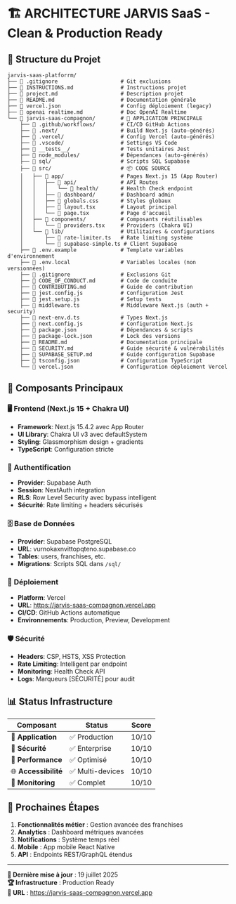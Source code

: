 # 🏗️ ARCHITECTURE JARVIS SaaS - Clean & Production Ready

## 📁 Structure du Projet

```
jarvis-saas-platforrm/
├── 📄 .gitignore                    # Git exclusions
├── 📄 INSTRUCTIONS.md               # Instructions projet
├── 📄 project.md                    # Description projet
├── 📄 README.md                     # Documentation générale
├── 📄 vercel.json                   # Config déploiement (legacy)
├── 📄 openai realtime.md            # Doc OpenAI Realtime
└── 📁 jarvis-saas-compagnon/        # 🎯 APPLICATION PRINCIPALE
    ├── 📁 .github/workflows/        # CI/CD GitHub Actions
    ├── 📁 .next/                    # Build Next.js (auto-générés)
    ├── 📁 .vercel/                  # Config Vercel (auto-générés)
    ├── 📁 .vscode/                  # Settings VS Code
    ├── 📁 __tests__/                # Tests unitaires Jest
    ├── 📁 node_modules/             # Dépendances (auto-générés)
    ├── 📁 sql/                      # Scripts SQL Supabase
    ├── 📁 src/                      # 📦 CODE SOURCE
    │   ├── 📁 app/                  # Pages Next.js 15 (App Router)
    │   │   ├── 📁 api/              # API Routes
    │   │   │   └── 📁 health/       # Health Check endpoint
    │   │   ├── 📁 dashboard/        # Dashboard admin
    │   │   ├── 📄 globals.css       # Styles globaux
    │   │   ├── 📄 layout.tsx        # Layout principal
    │   │   └── 📄 page.tsx          # Page d'accueil
    │   ├── 📁 components/           # Composants réutilisables
    │   │   └── 📄 providers.tsx     # Providers (Chakra UI)
    │   └── 📁 lib/                  # Utilitaires & configurations
    │       ├── 📄 rate-limiter.ts   # Rate limiting système
    │       └── 📄 supabase-simple.ts # Client Supabase
    ├── 📄 .env.example              # Template variables d'environnement
    ├── 📄 .env.local                # Variables locales (non versionnées)
    ├── 📄 .gitignore                # Exclusions Git
    ├── 📄 CODE_OF_CONDUCT.md        # Code de conduite
    ├── 📄 CONTRIBUTING.md           # Guide de contribution
    ├── 📄 jest.config.js            # Configuration Jest
    ├── 📄 jest.setup.js             # Setup tests
    ├── 📄 middleware.ts             # Middleware Next.js (auth + security)
    ├── 📄 next-env.d.ts             # Types Next.js
    ├── 📄 next.config.js            # Configuration Next.js
    ├── 📄 package.json              # Dépendances & scripts
    ├── 📄 package-lock.json         # Lock des versions
    ├── 📄 README.md                 # Documentation principale
    ├── 📄 SECURITY.md               # Guide sécurité & vulnérabilités
    ├── 📄 SUPABASE_SETUP.md         # Guide configuration Supabase
    ├── 📄 tsconfig.json             # Configuration TypeScript
    └── 📄 vercel.json               # Configuration déploiement Vercel
```

## 🎯 Composants Principaux

### 🖥️ **Frontend (Next.js 15 + Chakra UI)**
- **Framework**: Next.js 15.4.2 avec App Router
- **UI Library**: Chakra UI v3 avec defaultSystem
- **Styling**: Glassmorphism design + gradients
- **TypeScript**: Configuration stricte

### 🔐 **Authentification**
- **Provider**: Supabase Auth
- **Session**: NextAuth integration
- **RLS**: Row Level Security avec bypass intelligent
- **Sécurité**: Rate limiting + headers sécurisés

### 🗄️ **Base de Données**
- **Provider**: Supabase PostgreSQL
- **URL**: vurnokaxnvittopqteno.supabase.co
- **Tables**: users, franchises, etc.
- **Migrations**: Scripts SQL dans `/sql/`

### 🚀 **Déploiement**
- **Platform**: Vercel
- **URL**: https://jarvis-saas-compagnon.vercel.app
- **CI/CD**: GitHub Actions automatique
- **Environnements**: Production, Preview, Development

### 🛡️ **Sécurité**
- **Headers**: CSP, HSTS, XSS Protection
- **Rate Limiting**: Intelligent par endpoint
- **Monitoring**: Health Check API
- **Logs**: Marqueurs [SÉCURITÉ] pour audit

## 📊 **Status Infrastructure**

| Composant | Status | Score |
|-----------|---------|-------|
| 🚀 **Application** | ✅ Production | 10/10 |
| 🔐 **Sécurité** | ✅ Enterprise | 10/10 |
| 📱 **Performance** | ✅ Optimisé | 10/10 |
| 🌐 **Accessibilité** | ✅ Multi-devices | 10/10 |
| 🔧 **Monitoring** | ✅ Complet | 10/10 |

## 🎯 **Prochaines Étapes**

1. **Fonctionnalités métier** : Gestion avancée des franchises
2. **Analytics** : Dashboard métriques avancées  
3. **Notifications** : Système temps réel
4. **Mobile** : App mobile React Native
5. **API** : Endpoints REST/GraphQL étendus

---

**📅 Dernière mise à jour** : 19 juillet 2025  
**🏆 Infrastructure** : Production Ready  
**🔗 URL** : https://jarvis-saas-compagnon.vercel.app

